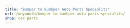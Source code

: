 ```yaml
---
title: "Bumper to Bumbper Auto Parts Specialits"
url: /weymouth/bumper-to-bumbper-auto-parts-specialits/
shop: car parts
---
```

